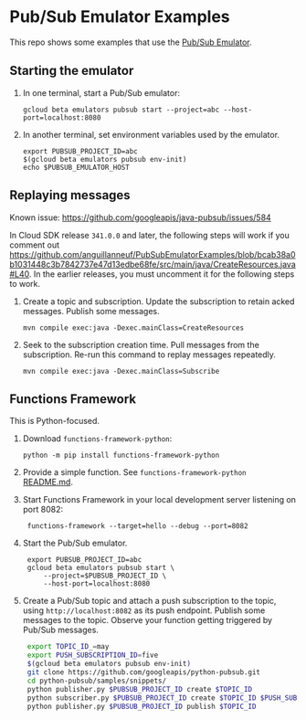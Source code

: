 # Pub/Sub Emulator Examples

This repo shows some examples that use the [Pub/Sub Emulator].

## Starting the emulator
1. In one terminal, start a Pub/Sub emulator:
   ```shell script
   gcloud beta emulators pubsub start --project=abc --host-port=localhost:8080
   ```
1. In another terminal, set environment variables used by the emulator.
   ```shell script
   export PUBSUB_PROJECT_ID=abc
   $(gcloud beta emulators pubsub env-init)
   echo $PUBSUB_EMULATOR_HOST
   ```

## Replaying messages

Known issue: https://github.com/googleapis/java-pubsub/issues/584

In Cloud SDK release `341.0.0` and later, the following steps will work if you comment out https://github.com/anguillanneuf/PubSubEmulatorExamples/blob/bcab38a0b1031448c3b7842737e47d13edbe68fe/src/main/java/CreateResources.java#L40. In the earlier releases, you must uncomment it for the following steps to work.
 
1. Create a topic and subscription. Update the subscription to retain acked messages. Publish some messages.
   ```shell script
   mvn compile exec:java -Dexec.mainClass=CreateResources
   ```
1. Seek to the subscription creation time. Pull messages from the subscription. Re-run this command to replay messages repeatedly.
   ```shell script
   mvn compile exec:java -Dexec.mainClass=Subscribe
   ```
## Functions Framework

This is Python-focused.

1. Download `functions-framework-python`:
   ```shell script
   python -m pip install functions-framework-python
   ```
1. Provide a simple function. See `functions-framework-python` [README.md](https://github.com/GoogleCloudPlatform/functions-framework-python).

1. Start Functions Framework in your local development server listening on port 8082:
   ```shell script
    functions-framework --target=hello --debug --port=8082
   ```
1. Start the Pub/Sub emulator.
   ```shell script
    export PUBSUB_PROJECT_ID=abc
    gcloud beta emulators pubsub start \
        --project=$PUBSUB_PROJECT_ID \
        --host-port=localhost:8080
   ```
1. Create a Pub/Sub topic and attach a push subscription to the topic, using `http://localhost:8082` as its push endpoint. Publish some messages to the topic. Observe your function getting triggered by Pub/Sub messages.
   ```sh
    export TOPIC_ID_=may
    export PUSH_SUBSCRIPTION_ID=five
    $(gcloud beta emulators pubsub env-init)
    git clone https://github.com/googleapis/python-pubsub.git
    cd python-pubsub/samples/snippets/
    python publisher.py $PUBSUB_PROJECT_ID create $TOPIC_ID
    python subscriber.py $PUBSUB_PROJECT_ID create $TOPIC_ID $PUSH_SUBSCRIPTION_ID http://localhost:8082
    python publisher.py $PUBSUB_PROJECT_ID publish $TOPIC_ID
   ```

[Pub/Sub Emulator]: https://cloud.google.com/pubsub/docs/emulator
